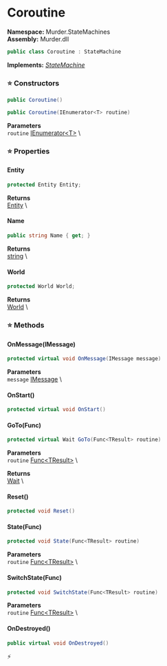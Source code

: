 # Coroutine

**Namespace:** Murder.StateMachines \
**Assembly:** Murder.dll

```csharp
public class Coroutine : StateMachine
```

**Implements:** _[StateMachine](/Bang/StateMachines/StateMachine.html)_

### ⭐ Constructors
```csharp
public Coroutine()
```

```csharp
public Coroutine(IEnumerator<T> routine)
```

**Parameters** \
`routine` [IEnumerator\<T\>](https://learn.microsoft.com/en-us/dotnet/api/System.Collections.Generic.IEnumerator-1?view=net-7.0) \

### ⭐ Properties
#### Entity
```csharp
protected Entity Entity;
```

**Returns** \
[Entity](/Bang/Entities/Entity.html) \
#### Name
```csharp
public string Name { get; }
```

**Returns** \
[string](https://learn.microsoft.com/en-us/dotnet/api/System.String?view=net-7.0) \
#### World
```csharp
protected World World;
```

**Returns** \
[World](/Bang/World.html) \
### ⭐ Methods
#### OnMessage(IMessage)
```csharp
protected virtual void OnMessage(IMessage message)
```

**Parameters** \
`message` [IMessage](/Bang/Components/IMessage.html) \

#### OnStart()
```csharp
protected virtual void OnStart()
```

#### GoTo(Func<TResult>)
```csharp
protected virtual Wait GoTo(Func<TResult> routine)
```

**Parameters** \
`routine` [Func\<TResult\>](https://learn.microsoft.com/en-us/dotnet/api/System.Func-1?view=net-7.0) \

**Returns** \
[Wait](/Bang/StateMachines/Wait.html) \

#### Reset()
```csharp
protected void Reset()
```

#### State(Func<TResult>)
```csharp
protected void State(Func<TResult> routine)
```

**Parameters** \
`routine` [Func\<TResult\>](https://learn.microsoft.com/en-us/dotnet/api/System.Func-1?view=net-7.0) \

#### SwitchState(Func<TResult>)
```csharp
protected void SwitchState(Func<TResult> routine)
```

**Parameters** \
`routine` [Func\<TResult\>](https://learn.microsoft.com/en-us/dotnet/api/System.Func-1?view=net-7.0) \

#### OnDestroyed()
```csharp
public virtual void OnDestroyed()
```



⚡